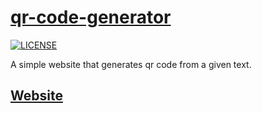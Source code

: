 # [qr-code-generator](https://github.com/viduxsh/qr-code-generator)

[![LICENSE](https://img.shields.io/badge/license-MIT-lightgrey.svg)](https://github.com/viduxsh/qr-code-generator/blob/main/LICENSE)

 A simple website that generates qr code from a given text.

## [Website]()